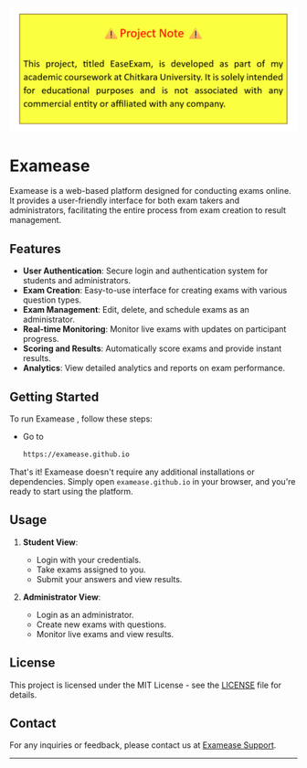 <div align="center">
  <img src="./images/note.png"></img>
</div>


# Examease

Examease is a web-based platform designed for conducting exams online. It provides a user-friendly interface for both exam takers and administrators, facilitating the entire process from exam creation to result management.

## Features

- **User Authentication**: Secure login and authentication system for students and administrators.
- **Exam Creation**: Easy-to-use interface for creating exams with various question types.
- **Exam Management**: Edit, delete, and schedule exams as an administrator.
- **Real-time Monitoring**: Monitor live exams with updates on participant progress.
- **Scoring and Results**: Automatically score exams and provide instant results.
- **Analytics**: View detailed analytics and reports on exam performance.

## Getting Started

To run Examease , follow these steps:

- Go to
   ```bash
   https://examease.github.io
   ```
   
That's it! Examease doesn't require any additional installations or dependencies. Simply open `examease.github.io` in your browser, and you're ready to start using the platform.

## Usage

1. **Student View**: 
   - Login with your credentials.
   - Take exams assigned to you.
   - Submit your answers and view results.

2. **Administrator View**:
   - Login as an administrator.
   - Create new exams with questions.
   - Monitor live exams and view results.



## License

This project is licensed under the MIT License - see the [LICENSE](LICENCE) file for details.

## Contact

For any inquiries or feedback, please contact us at [Examease Support](mailto:prabhnoor2493.be23@chitkara.edu.in).

---
